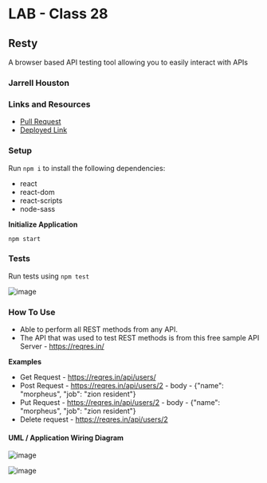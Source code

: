 # LAB - Class 28

## Resty

A browser based API testing tool allowing you to easily interact with APIs

### Jarrell Houston

### Links and Resources

- [Pull Request](https://github.com/Jarrell28/resty/pull/2/)
- [Deployed Link](https://youthful-goldwasser-17fd32.netlify.app/)

### Setup

Run ``` npm i ``` to install the following dependencies:

 - react
 - react-dom
 - react-scripts
 - node-sass

 **Initialize Application**

``` npm start ```

### Tests

Run tests using ``` npm test ```

![image](https://user-images.githubusercontent.com/33704616/119578547-51296e80-bd82-11eb-8551-d979be286b6e.png)


### How To Use

 - Able to perform all REST methods from any API. 
 - The API that was used to test REST methods is from this free sample API Server - https://reqres.in/
 
 **Examples**
 
 - Get Request - https://reqres.in/api/users/
 - Post Request - https://reqres.in/api/users/2 - body - {"name": "morpheus", "job": "zion resident"}
 - Put Request - https://reqres.in/api/users/2 - body - {"name": "morpheus", "job": "zion resident"}
 - Delete request - https://reqres.in/api/users/2

#### UML / Application Wiring Diagram

![image](https://user-images.githubusercontent.com/33704616/119578410-19222b80-bd82-11eb-933b-d19b8ea5077f.png)


![image](https://user-images.githubusercontent.com/33704616/119751548-fc105a00-be60-11eb-8b57-414e22ce3c23.png)

